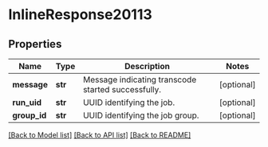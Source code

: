 # InlineResponse20113

## Properties
Name | Type | Description | Notes
------------ | ------------- | ------------- | -------------
**message** | **str** | Message indicating transcode started successfully. | [optional] 
**run_uid** | **str** | UUID identifying the job. | [optional] 
**group_id** | **str** | UUID identifying the job group. | [optional] 

[[Back to Model list]](../README.md#documentation-for-models) [[Back to API list]](../README.md#documentation-for-api-endpoints) [[Back to README]](../README.md)

